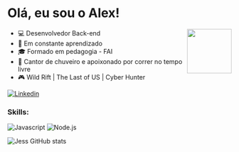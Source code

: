# Olá, eu sou o Alex! 
<a href="alexandrocunha4@gmail.com">
<img src="https://media.tenor.com/Li7HobCHqa0AAAAi/trial.gif" width="100px" align="right"/>
</a>


- :computer: Desenvolvedor Back-end
- :open_book: Em constante aprendizado
- :mortar_board: Formado em pedagogia - FAI
- :shower: Cantor de chuveiro e apoixonado por correr no tempo livre
- :video_game: Wild Rift | The Last of US | Cyber Hunter


[![Linkedin](https://img.shields.io/badge/LinkedIn-0077B5?style=flat&logo=linkedin)](https://www.linkedin.com/in/jessicamedeirospocarli/)


### Skills:

![Javascript](https://img.shields.io/badge/Javascript-282C34?style=flat&logo=javascript)
![Node.js](https://img.shields.io/badge/Node.js-282C34?logo=node.js)


![Jess GitHub stats](https://github-readme-stats.vercel.app/api?username=AlexandroCunha&show_icons=true&theme=radical)
